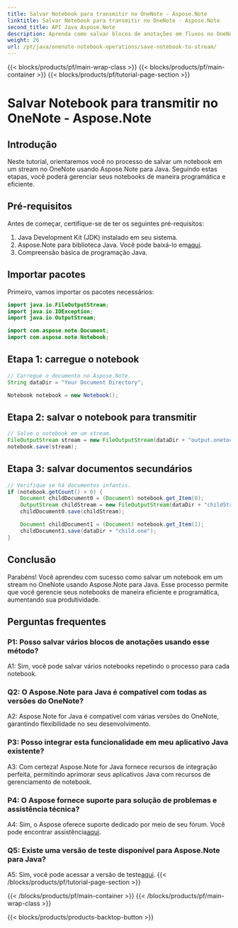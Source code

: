```yaml
---
title: Salvar Notebook para transmitir no OneNote - Aspose.Note
linktitle: Salvar Notebook para transmitir no OneNote - Aspose.Note
second_title: API Java Aspose.Note
description: Aprenda como salvar blocos de anotações em fluxos no OneNote usando Aspose.Note para Java. Aumente a produtividade com gerenciamento eficiente de notebook.
weight: 26
url: /pt/java/onenote-notebook-operations/save-notebook-to-stream/
---
```


{{< blocks/products/pf/main-wrap-class >}}
{{< blocks/products/pf/main-container >}}
{{< blocks/products/pf/tutorial-page-section >}}

# Salvar Notebook para transmitir no OneNote - Aspose.Note

## Introdução

Neste tutorial, orientaremos você no processo de salvar um notebook em um stream no OneNote usando Aspose.Note para Java. Seguindo estas etapas, você poderá gerenciar seus notebooks de maneira programática e eficiente.

## Pré-requisitos

Antes de começar, certifique-se de ter os seguintes pré-requisitos:

1. Java Development Kit (JDK) instalado em seu sistema.
2.  Aspose.Note para biblioteca Java. Você pode baixá-lo em[aqui](https://releases.aspose.com/note/java/).
3. Compreensão básica de programação Java.

## Importar pacotes

Primeiro, vamos importar os pacotes necessários:

```java
import java.io.FileOutputStream;
import java.io.IOException;
import java.io.OutputStream;

import com.aspose.note.Document;
import com.aspose.note.Notebook;
```

## Etapa 1: carregue o notebook

```java
// Carregue o documento no Aspose.Note.
String dataDir = "Your Document Directory";

Notebook notebook = new Notebook();
```

## Etapa 2: salvar o notebook para transmitir

```java
// Salve o notebook em um stream.
FileOutputStream stream = new FileOutputStream(dataDir + "output.onetoc2");
notebook.save(stream);
```

## Etapa 3: salvar documentos secundários

```java
// Verifique se há documentos infantis.
if (notebook.getCount() > 0) {
    Document childDocument0 = (Document) notebook.get_Item(0);
    OutputStream childStream = new FileOutputStream(dataDir + "childStream.one");
    childDocument0.save(childStream);

    Document childDocument1 = (Document) notebook.get_Item(1);
    childDocument1.save(dataDir + "child.one");
}
```

## Conclusão

Parabéns! Você aprendeu com sucesso como salvar um notebook em um stream no OneNote usando Aspose.Note para Java. Esse processo permite que você gerencie seus notebooks de maneira eficiente e programática, aumentando sua produtividade.

## Perguntas frequentes

### P1: Posso salvar vários blocos de anotações usando esse método?

A1: Sim, você pode salvar vários notebooks repetindo o processo para cada notebook.

### Q2: O Aspose.Note para Java é compatível com todas as versões do OneNote?

A2: Aspose.Note for Java é compatível com várias versões do OneNote, garantindo flexibilidade no seu desenvolvimento.

### P3: Posso integrar esta funcionalidade em meu aplicativo Java existente?

A3: Com certeza! Aspose.Note for Java fornece recursos de integração perfeita, permitindo aprimorar seus aplicativos Java com recursos de gerenciamento de notebook.

### P4: O Aspose fornece suporte para solução de problemas e assistência técnica?

 A4: Sim, o Aspose oferece suporte dedicado por meio de seu fórum. Você pode encontrar assistência[aqui](https://forum.aspose.com/c/note/28).

### Q5: Existe uma versão de teste disponível para Aspose.Note para Java?

 A5: Sim, você pode acessar a versão de teste[aqui](https://releases.aspose.com/).
{{< /blocks/products/pf/tutorial-page-section >}}

{{< /blocks/products/pf/main-container >}}
{{< /blocks/products/pf/main-wrap-class >}}

{{< blocks/products/products-backtop-button >}}
